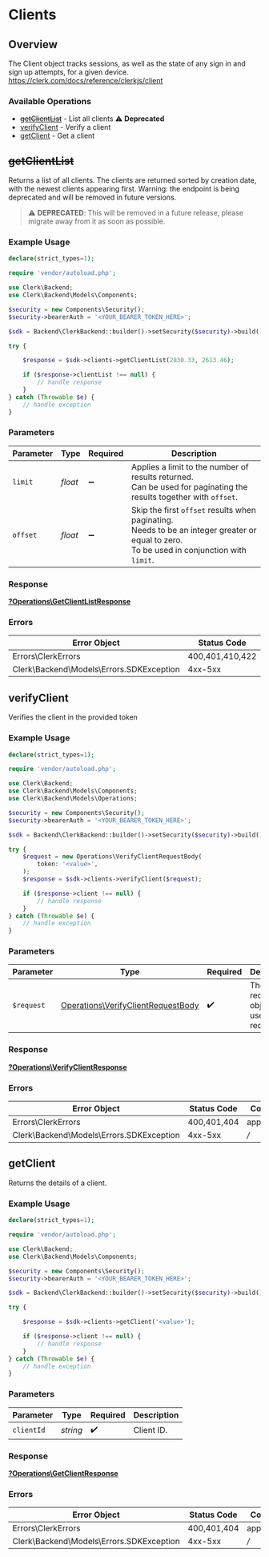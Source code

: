 # Clients

## Overview

The Client object tracks sessions, as well as the state of any sign in and sign up attempts, for a given device.
<https://clerk.com/docs/reference/clerkjs/client>

### Available Operations

* [~~getClientList~~](#getclientlist) - List all clients :warning: **Deprecated**
* [verifyClient](#verifyclient) - Verify a client
* [getClient](#getclient) - Get a client

## ~~getClientList~~

Returns a list of all clients. The clients are returned sorted by creation date,
with the newest clients appearing first.
Warning: the endpoint is being deprecated and will be removed in future versions.

> :warning: **DEPRECATED**: This will be removed in a future release, please migrate away from it as soon as possible.

### Example Usage

```php
declare(strict_types=1);

require 'vendor/autoload.php';

use Clerk\Backend;
use Clerk\Backend\Models\Components;

$security = new Components\Security();
$security->bearerAuth = '<YOUR_BEARER_TOKEN_HERE>';

$sdk = Backend\ClerkBackend::builder()->setSecurity($security)->build();

try {

    $response = $sdk->clients->getClientList(2830.33, 2613.46);

    if ($response->clientList !== null) {
        // handle response
    }
} catch (Throwable $e) {
    // handle exception
}
```

### Parameters

| Parameter                                                                                                                                 | Type                                                                                                                                      | Required                                                                                                                                  | Description                                                                                                                               |
| ----------------------------------------------------------------------------------------------------------------------------------------- | ----------------------------------------------------------------------------------------------------------------------------------------- | ----------------------------------------------------------------------------------------------------------------------------------------- | ----------------------------------------------------------------------------------------------------------------------------------------- |
| `limit`                                                                                                                                   | *float*                                                                                                                                   | :heavy_minus_sign:                                                                                                                        | Applies a limit to the number of results returned.<br/>Can be used for paginating the results together with `offset`.                     |
| `offset`                                                                                                                                  | *float*                                                                                                                                   | :heavy_minus_sign:                                                                                                                        | Skip the first `offset` results when paginating.<br/>Needs to be an integer greater or equal to zero.<br/>To be used in conjunction with `limit`. |

### Response

**[?Operations\GetClientListResponse](../../Models/Operations/GetClientListResponse.md)**

### Errors

| Error Object                             | Status Code                              | Content Type                             |
| ---------------------------------------- | ---------------------------------------- | ---------------------------------------- |
| Errors\ClerkErrors                       | 400,401,410,422                          | application/json                         |
| Clerk\Backend\Models\Errors.SDKException | 4xx-5xx                                  | */*                                      |


## verifyClient

Verifies the client in the provided token

### Example Usage

```php
declare(strict_types=1);

require 'vendor/autoload.php';

use Clerk\Backend;
use Clerk\Backend\Models\Components;
use Clerk\Backend\Models\Operations;

$security = new Components\Security();
$security->bearerAuth = '<YOUR_BEARER_TOKEN_HERE>';

$sdk = Backend\ClerkBackend::builder()->setSecurity($security)->build();

try {
    $request = new Operations\VerifyClientRequestBody(
        token: '<value>',
    );
    $response = $sdk->clients->verifyClient($request);

    if ($response->client !== null) {
        // handle response
    }
} catch (Throwable $e) {
    // handle exception
}
```

### Parameters

| Parameter                                                                                | Type                                                                                     | Required                                                                                 | Description                                                                              |
| ---------------------------------------------------------------------------------------- | ---------------------------------------------------------------------------------------- | ---------------------------------------------------------------------------------------- | ---------------------------------------------------------------------------------------- |
| `$request`                                                                               | [Operations\VerifyClientRequestBody](../../Models/Operations/VerifyClientRequestBody.md) | :heavy_check_mark:                                                                       | The request object to use for the request.                                               |

### Response

**[?Operations\VerifyClientResponse](../../Models/Operations/VerifyClientResponse.md)**

### Errors

| Error Object                             | Status Code                              | Content Type                             |
| ---------------------------------------- | ---------------------------------------- | ---------------------------------------- |
| Errors\ClerkErrors                       | 400,401,404                              | application/json                         |
| Clerk\Backend\Models\Errors.SDKException | 4xx-5xx                                  | */*                                      |


## getClient

Returns the details of a client.

### Example Usage

```php
declare(strict_types=1);

require 'vendor/autoload.php';

use Clerk\Backend;
use Clerk\Backend\Models\Components;

$security = new Components\Security();
$security->bearerAuth = '<YOUR_BEARER_TOKEN_HERE>';

$sdk = Backend\ClerkBackend::builder()->setSecurity($security)->build();

try {

    $response = $sdk->clients->getClient('<value>');

    if ($response->client !== null) {
        // handle response
    }
} catch (Throwable $e) {
    // handle exception
}
```

### Parameters

| Parameter          | Type               | Required           | Description        |
| ------------------ | ------------------ | ------------------ | ------------------ |
| `clientId`         | *string*           | :heavy_check_mark: | Client ID.         |

### Response

**[?Operations\GetClientResponse](../../Models/Operations/GetClientResponse.md)**

### Errors

| Error Object                             | Status Code                              | Content Type                             |
| ---------------------------------------- | ---------------------------------------- | ---------------------------------------- |
| Errors\ClerkErrors                       | 400,401,404                              | application/json                         |
| Clerk\Backend\Models\Errors.SDKException | 4xx-5xx                                  | */*                                      |
